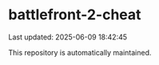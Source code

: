 # battlefront-2-cheat

Last updated: 2025-06-09 18:42:45

This repository is automatically maintained.
